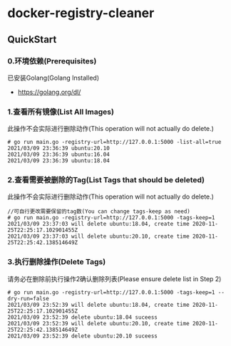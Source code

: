 # docker-registry-cleaner
## QuickStart
### 0.环境依赖(Prerequisites)
已安装Golang(Golang Installed)
* https://golang.org/dl/
### 1.查看所有镜像(List All Images)
此操作不会实际进行删除动作(This operation will not actually do delete.)
```
# go run main.go -registry-url=http://127.0.0.1:5000 -list-all=true
2021/03/09 23:36:39 ubuntu:20.10
2021/03/09 23:36:39 ubuntu:16.04
2021/03/09 23:36:39 ubuntu:18.04
```

### 2.查看需要被删除的Tag(List Tags that should be deleted)
此操作不会实际进行删除动作(This operation will not actually do delete.)
```
//可自行更改需要保留的tag数(You can change tags-keep as need)
# go run main.go -registry-url=http://127.0.0.1:5000 -tags-keep=1
2021/03/09 23:37:03 will delete ubuntu:18.04, create time 2020-11-25T22:25:17.102901455Z
2021/03/09 23:37:03 will delete ubuntu:20.10, create time 2020-11-25T22:25:42.138514649Z
```

### 3.执行删除操作(Delete Tags)
请务必在删除前执行操作2确认删除列表(Please ensure delete list in Step 2)
```
# go run main.go -registry-url=http://127.0.0.1:5000 -tags-keep=1 --dry-run=false
2021/03/09 23:52:39 will delete ubuntu:18.04, create time 2020-11-25T22:25:17.102901455Z
2021/03/09 23:52:39 delete ubuntu:18.04 suceess
2021/03/09 23:52:39 will delete ubuntu:20.10, create time 2020-11-25T22:25:42.138514649Z
2021/03/09 23:52:39 delete ubuntu:20.10 suceess
```

